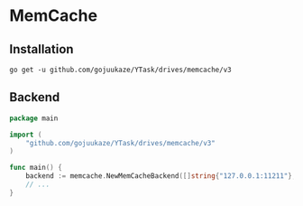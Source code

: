 # MemCache


## Installation

```shell
go get -u github.com/gojuukaze/YTask/drives/memcache/v3
```

## Backend

```go
package main

import (
    "github.com/gojuukaze/YTask/drives/memcache/v3"
)

func main() {
	backend := memcache.NewMemCacheBackend([]string{"127.0.0.1:11211"}, 10)
	// ...
}
```
